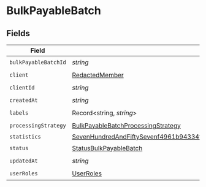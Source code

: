 # BulkPayableBatch


## Fields

| Field                                                                                                                                                                                                   | Type                                                                                                                                                                                                    | Required                                                                                                                                                                                                | Description                                                                                                                                                                                             |
| ------------------------------------------------------------------------------------------------------------------------------------------------------------------------------------------------------- | ------------------------------------------------------------------------------------------------------------------------------------------------------------------------------------------------------- | ------------------------------------------------------------------------------------------------------------------------------------------------------------------------------------------------------- | ------------------------------------------------------------------------------------------------------------------------------------------------------------------------------------------------------- |
| `bulkPayableBatchId`                                                                                                                                                                                    | *string*                                                                                                                                                                                                | :heavy_check_mark:                                                                                                                                                                                      | N/A                                                                                                                                                                                                     |
| `client`                                                                                                                                                                                                | [RedactedMember](../../models/shared/redactedmember.md)                                                                                                                                                 | :heavy_check_mark:                                                                                                                                                                                      | N/A                                                                                                                                                                                                     |
| `clientId`                                                                                                                                                                                              | *string*                                                                                                                                                                                                | :heavy_check_mark:                                                                                                                                                                                      | N/A                                                                                                                                                                                                     |
| `createdAt`                                                                                                                                                                                             | *string*                                                                                                                                                                                                | :heavy_check_mark:                                                                                                                                                                                      | N/A                                                                                                                                                                                                     |
| `labels`                                                                                                                                                                                                | Record<string, *string*>                                                                                                                                                                                | :heavy_check_mark:                                                                                                                                                                                      | N/A                                                                                                                                                                                                     |
| `processingStrategy`                                                                                                                                                                                    | [BulkPayableBatchProcessingStrategy](../../models/shared/bulkpayablebatchprocessingstrategy.md)                                                                                                         | :heavy_check_mark:                                                                                                                                                                                      | N/A                                                                                                                                                                                                     |
| `statistics`                                                                                                                                                                                            | [SevenHundredAndFiftySevenf4961b94334fd41cedc27262be7b14583377703cda6490b996969bd4e66c2](../../models/shared/sevenhundredandfiftysevenf4961b94334fd41cedc27262be7b14583377703cda6490b996969bd4e66c2.md) | :heavy_minus_sign:                                                                                                                                                                                      | N/A                                                                                                                                                                                                     |
| `status`                                                                                                                                                                                                | [StatusBulkPayableBatch](../../models/shared/statusbulkpayablebatch.md)                                                                                                                                 | :heavy_check_mark:                                                                                                                                                                                      | N/A                                                                                                                                                                                                     |
| `updatedAt`                                                                                                                                                                                             | *string*                                                                                                                                                                                                | :heavy_check_mark:                                                                                                                                                                                      | N/A                                                                                                                                                                                                     |
| `userRoles`                                                                                                                                                                                             | [UserRoles](../../models/shared/userroles.md)                                                                                                                                                           | :heavy_check_mark:                                                                                                                                                                                      | N/A                                                                                                                                                                                                     |